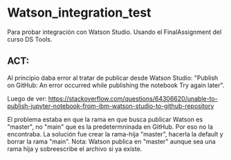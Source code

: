 # Watson_integration_test
Para probar integración con Watson Studio. Usando el FinalAssignment del curso DS Tools.

## ACT:
Al principio daba error al tratar de publicar desde Watson Studio: "Publish on GitHub: An error occurred while publishing the notebook Try again later". 

Luego de ver: 
https://stackoverflow.com/questions/64306620/unable-to-publish-jupyter-notebook-from-ibm-watson-studio-to-github-repository

El problema estaba en que la rama en que busca publicar Watson es "master", no "main" que es la predetermninada en GitHub. Por eso no la encontraba. 
La solución fue crear la rama-hija "master", hacerla la default y borrar la rama "main".
Nota: Watson publica en "master" aunque sea una rama hija y sobreescribe el archivo si ya existe. 
